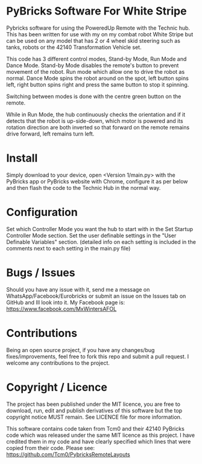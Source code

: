 # PyBricks Software For White Stripe

Pybricks software for using the PoweredUp Remote with the Technic hub. This has been written for use with my on my combat robot White Stripe but can be used on any model that has 2 or 4 wheel skid steering such as tanks, robots or the 42140 Transformation Vehicle set.

This code has 3 different control modes, Stand-by Mode, Run Mode and Dance Mode. Stand-by Mode disables the remote's button to prevent movement of the robot. Run mode which allow one to drive the robot as normal. Dance Mode spins the robot around on the spot, left button spins left, right button spins right and press the same button to stop it spinning. 

Switching between modes is done with the centre green button on the remote.

While in Run Mode, the hub continuously checks the orientation and if it detects that the robot is up-side-down, which motor is powered and its rotation direction are both inverted so that forward on the remote remains drive forward, left remains turn left.

# Install

Simply download to your device, open <Version 1/main.py> with the PyBricks app or PyBricks website with Chrome, configure it as per below and then flash the code to the Technic Hub in the normal way.

# Configuration

Set which Controller Mode you want the hub to start with in the Set Startup Controller Mode section.
Set the user definable settings in the "User Definable Variables" section.
(detailed info on each setting is included in the comments next to each setting in the main.py file)

# Bugs / Issues

Should you have any issue with it, send me a message on WhatsApp/Facebook/Eurobricks or submit an issue on the Issues tab on GitHub and Ill look into it. 
My Facebook page is: https://www.facebook.com/MxWintersAFOL

# Contributions

Being an open source project, if you have any changes/bug fixes/improvements, feel free to fork this repo and submit a pull request. I welcome any contributions to the project.

# Copyright / Licence

The project has been published under the MIT licence, you are free to download, run, edit and publish derivatives of this software but the top copyright notice MUST remain. See LICENCE file for more information.

This software contains code taken from Tcm0 and their 42140 PyBricks code which was released under the same MIT licence as this project. I have credited them in my code and have clearly specified which lines that were copied from their code.
Please see: https://github.com/Tcm0/PybricksRemoteLayouts
